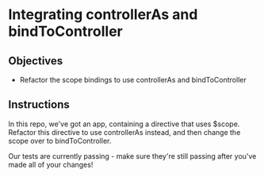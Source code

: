 # Integrating controllerAs and bindToController

## Objectives

- Refactor the scope bindings to use controllerAs and bindToController

## Instructions

In this repo, we've got an app, containing a directive that uses $scope. Refactor this directive to use controllerAs instead, and then change the scope over to bindToController.

Our tests are currently passing - make sure they're still passing after you've made all of your changes!